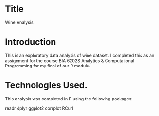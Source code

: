 # Title
Wine Analysis

# Introduction

This is an exploratory data analysis of wine dataset. I completed this as an assignment for the course BIA 6202S Analytics & Computational Programming for my final of our R module.

# Technologies Used.

This analysis was completed in R using the following packages:

  readr
  dplyr
  ggplot2
  corrplot
  RCurl